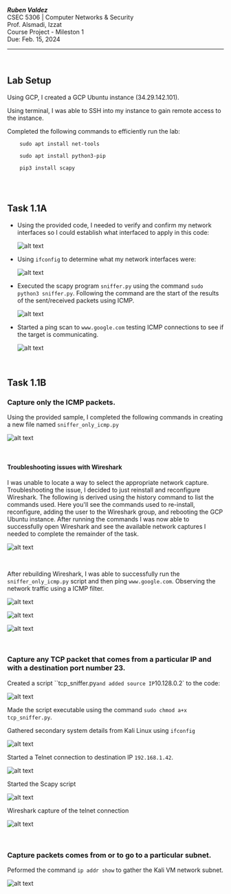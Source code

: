 ***Ruben Valdez*** <br>
CSEC 5306 | Computer Networks & Security <br>
Prof. Alsmadi, Izzat <br>
Course Project - Mileston 1 <br>
Due: Feb. 15, 2024 <br>

---

<br>

## Lab Setup

Using GCP, I created a GCP Ubuntu instance (34.29.142.101).

Using terminal, I was able to SSH into my instance to gain remote access to the instance.

Completed the following commands to efficiently run the lab:
    
```
    sudo apt install net-tools

    sudo apt install python3-pip

    pip3 install scapy
    
```

<br>

## Task 1.1A

- Using the provided code, I needed to verify and confirm my network interfaces so I could establish what interfaced to apply in this code:

    ![alt text](<Screenshot 2024-02-19 at 9.16.43 PM.png>)

- Using `ifconfig` to determine what my network interfaces were:

    ![alt text](<Screenshot 2024-02-19 at 9.18.18 PM.png>)

- Executed the scapy program `sniffer.py` using the command `sudo python3 sniffer.py`.  Following the command are the start of the results of the sent/received packets using ICMP.

    ![alt text](<Screenshot 2024-02-19 at 8.36.29 PM.png>)

- Started a ping scan to `www.google.com` testing ICMP connections to see if the target is communicating. 

    ![alt text](<Screenshot 2024-02-19 at 8.36.47 PM.png>)


<br>

## Task 1.1B

### Capture only the ICMP packets.

Using the provided sample, I completed the following commands in creating a new file named `sniffer_only_icmp.py`

![alt text](<Screenshot 2024-02-20 at 9.35.18 AM.png>)

<br>

#### Troubleshooting issues with Wireshark

I was unable to locate a way to select the appropriate network capture. Troubleshooting the issue, I decided to just reinstall and reconfigure Wireshark. The following is derived using the history  command to list the commands used. Here you'll see the commands used to re-install, reconfigure, adding the user to the Wireshark group, and rebooting the GCP Ubuntu instance. After running the commands I was now able to successfully open Wireshark and see the available network captures I needed to complete the remainder of the task.

![alt text](<Screenshot 2024-02-19 at 10.02.32 PM.png>)

<br>

After rebuilding Wireshark, I was able to successfully run the `sniffer_only_icmp.py` script and then ping `www.google.com`.  Observing the network traffic using a ICMP filter. 

![alt text](<Screenshot 2024-02-20 at 9.29.36 AM.png>)

![alt text](<Screenshot 2024-02-20 at 9.30.00 AM.png>)

![alt text](<Screenshot 2024-02-20 at 9.41.38 AM.png>)

<br>

### Capture any TCP packet that comes from a particular IP and with a destination port number 23.

Created a script ``tcp_sniffer.py` and added source IP `10.128.0.2` to the code:

![alt text](<Screenshot 2024-02-20 at 11.51.15 AM.png>)


Made the script executable using the command `sudo chmod a+x tcp_sniffer.py`.


Gathered secondary system details from Kali Linux using `ifconfig`

![alt text](<Screenshot 2024-02-20 at 11.44.35 AM.png>)


Started a Telnet connection to destination IP `192.168.1.42`.

![alt text](<Screenshot 2024-02-20 at 11.59.13 AM.png>)


Started the Scapy script

![alt text](<Screenshot 2024-02-20 at 12.13.19 PM.png>)


Wireshark capture of the telnet connection

![alt text](<Screenshot 2024-02-20 at 11.26.01 AM.png>)


<br>

### Capture packets comes from or to go to a particular subnet.

Peformed the command `ip addr show` to gather the Kali VM network subnet.

![alt text](<Screenshot 2024-02-20 at 1.20.05 PM.png>)

